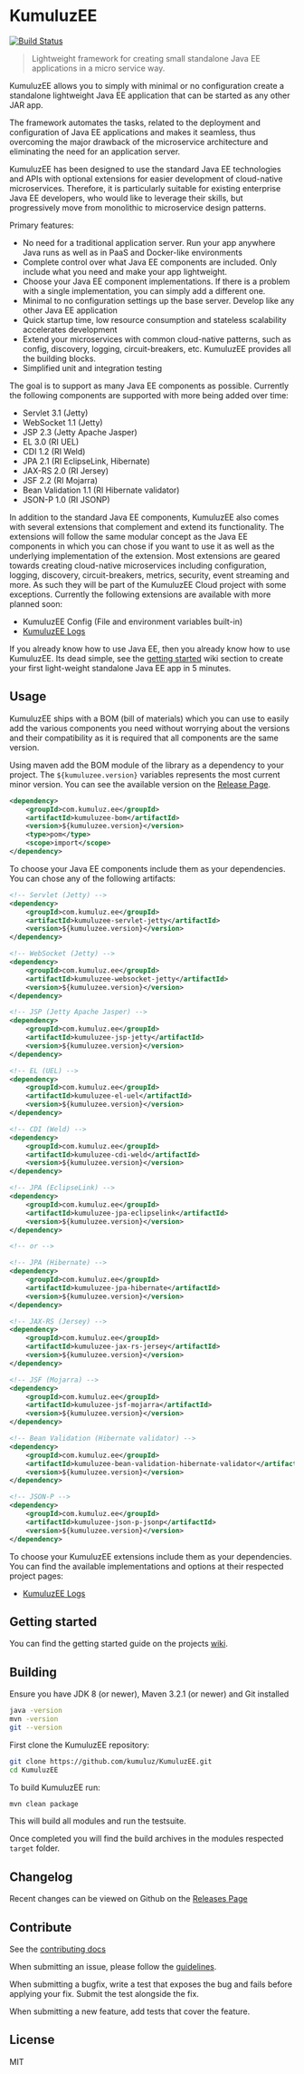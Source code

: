# KumuluzEE
[![Build Status](https://img.shields.io/travis/kumuluz/kumuluzee/master.svg?style=flat)](https://travis-ci.org/kumuluz/kumuluzee)

> Lightweight framework for creating small standalone Java EE applications in a micro service way.

KumuluzEE allows you to simply with minimal or no configuration create a standalone lightweight Java EE application
that can be started as any other JAR app.

The framework automates the tasks, related to the deployment and configuration of Java EE applications and makes it seamless,
thus overcoming the major drawback of the microservice architecture and eliminating the need for an application server. 

KumuluzEE has been designed to use the standard Java EE technologies and APIs with optional extensions for easier development of cloud-native microservices. 
Therefore, it is particularly suitable for existing enterprise Java EE developers,
who would like to leverage their skills, but progressively move from monolithic to microservice
design patterns.

Primary features:

- No need for a traditional application server. Run your app anywhere Java runs as well as in PaaS
and Docker-like environments
- Complete control over what Java EE components are included. Only include what you need and make
your app lightweight.
- Choose your Java EE component implementations. If there is a problem with a single implementation,
you can simply add a different one.
- Minimal to no configuration settings up the base server. Develop like any other Java EE application
- Quick startup time, low resource consumption and stateless scalability accelerates development
- Extend your microservices with common cloud-native patterns, such as config, discovery, logging, circuit-breakers,
etc. KumuluzEE provides all the building blocks.
- Simplified unit and integration testing

The goal is to support as many Java EE components as possible. Currently the following components are
supported with more being added over time:

- Servlet 3.1 (Jetty)
- WebSocket 1.1 (Jetty)
- JSP 2.3 (Jetty Apache Jasper)
- EL 3.0 (RI UEL)
- CDI 1.2 (RI Weld)
- JPA 2.1 (RI EclipseLink, Hibernate)
- JAX-RS 2.0 (RI Jersey)
- JSF 2.2 (RI Mojarra)
- Bean Validation 1.1 (RI Hibernate validator)
- JSON-P 1.0 (RI JSONP)

In addition to the standard Java EE components, KumuluzEE also comes with several extensions that complement and extend
its functionality. The extensions will follow the same modular concept as the Java EE components in which you can chose
if you want to use it as well as the underlying implementation of the extension. Most extensions are geared towards creating
cloud-native microservices including configuration, logging, discovery, circuit-breakers, metrics, security, event streaming and more.
As such they will be part of the KumuluzEE Cloud project with some exceptions. Currently the following
extensions are available with more planned soon:

- KumuluzEE Config (File and environment variables built-in)
- [KumuluzEE Logs](https://github.com/kumuluz/kumuluzee-logs)

If you already know how to use Java EE, then you already know how to use KumuluzEE. Its dead simple,
see the [getting started](https://github.com/kumuluz/KumuluzEE/wiki/Getting-started) wiki section to create your first light-weight standalone
Java EE app in 5 minutes.

## Usage

KumuluzEE ships with a BOM (bill of materials) which you can use to easily add the various components you need without
worrying about the versions and their compatibility as it is required that all components are the same version. 

Using maven add the BOM module of the library as a dependency to your project. The `${kumuluzee.version}`
variables represents the most current minor version. You can see the available version on the
[Release Page](https://github.com/kumuluz/KumuluzEE/releases).

```xml
<dependency>
    <groupId>com.kumuluz.ee</groupId>
    <artifactId>kumuluzee-bom</artifactId>
    <version>${kumuluzee.version}</version>
    <type>pom</type>
    <scope>import</scope>
</dependency>
```

To choose your Java EE components include them as your dependencies. You can chose any of the
following artifacts:

```xml
<!-- Servlet (Jetty) -->
<dependency>
    <groupId>com.kumuluz.ee</groupId>
    <artifactId>kumuluzee-servlet-jetty</artifactId>
    <version>${kumuluzee.version}</version>
</dependency>

<!-- WebSocket (Jetty) -->
<dependency>
    <groupId>com.kumuluz.ee</groupId>
    <artifactId>kumuluzee-websocket-jetty</artifactId>
    <version>${kumuluzee.version}</version>
</dependency>

<!-- JSP (Jetty Apache Jasper) -->
<dependency>
    <groupId>com.kumuluz.ee</groupId>
    <artifactId>kumuluzee-jsp-jetty</artifactId>
    <version>${kumuluzee.version}</version>
</dependency>

<!-- EL (UEL) -->
<dependency>
    <groupId>com.kumuluz.ee</groupId>
    <artifactId>kumuluzee-el-uel</artifactId>
    <version>${kumuluzee.version}</version>
</dependency>

<!-- CDI (Weld) -->
<dependency>
    <groupId>com.kumuluz.ee</groupId>
    <artifactId>kumuluzee-cdi-weld</artifactId>
    <version>${kumuluzee.version}</version>
</dependency>

<!-- JPA (EclipseLink) -->
<dependency>
    <groupId>com.kumuluz.ee</groupId>
    <artifactId>kumuluzee-jpa-eclipselink</artifactId>
    <version>${kumuluzee.version}</version>
</dependency>

<!-- or -->

<!-- JPA (Hibernate) -->
<dependency>
    <groupId>com.kumuluz.ee</groupId>
    <artifactId>kumuluzee-jpa-hibernate</artifactId>
    <version>${kumuluzee.version}</version>
</dependency>

<!-- JAX-RS (Jersey) -->
<dependency>
    <groupId>com.kumuluz.ee</groupId>
    <artifactId>kumuluzee-jax-rs-jersey</artifactId>
    <version>${kumuluzee.version}</version>
</dependency>

<!-- JSF (Mojarra) -->
<dependency>
    <groupId>com.kumuluz.ee</groupId>
    <artifactId>kumuluzee-jsf-mojarra</artifactId>
    <version>${kumuluzee.version}</version>
</dependency>

<!-- Bean Validation (Hibernate validator) -->
<dependency>
    <groupId>com.kumuluz.ee</groupId>
    <artifactId>kumuluzee-bean-validation-hibernate-validator</artifactId>
    <version>${kumuluzee.version}</version>
</dependency>

<!-- JSON-P -->
<dependency>
    <groupId>com.kumuluz.ee</groupId>
    <artifactId>kumuluzee-json-p-jsonp</artifactId>
    <version>${kumuluzee.version}</version>
</dependency>
```

To choose your KumuluzEE extensions include them as your dependencies. You can find the available implementations and
options at their respected project pages:

- [KumuluzEE Logs](https://github.com/kumuluz/kumuluzee-logs)

## Getting started

You can find the getting started guide on the projects [wiki](https://github.com/kumuluz/KumuluzEE/wiki/Getting-started).

## Building

Ensure you have JDK 8 (or newer), Maven 3.2.1 (or newer) and Git installed

```bash
java -version
mvn -version
git --version
```

First clone the KumuluzEE repository:

```bash
git clone https://github.com/kumuluz/KumuluzEE.git
cd KumuluzEE
```
    
To build KumuluzEE run:

```bash
mvn clean package
```

This will build all modules and run the testsuite. 
    
Once completed you will find the build archives in the modules respected `target` folder.

## Changelog

Recent changes can be viewed on Github on the [Releases Page](https://github.com/kumuluz/KumuluzEE/releases)

## Contribute

See the [contributing docs](https://github.com/kumuluz/KumuluzEE/blob/master/CONTRIBUTING.md)

When submitting an issue, please follow the [guidelines](https://github.com/kumuluz/KumuluzEE/blob/master/CONTRIBUTING.md#bugs).

When submitting a bugfix, write a test that exposes the bug and fails before applying your fix. Submit the test alongside the fix.

When submitting a new feature, add tests that cover the feature.

## License

MIT
